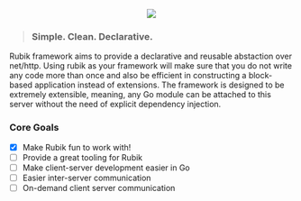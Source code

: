 <p align="center">
    <img src="https://avatars3.githubusercontent.com/u/61872650?s=200&v=4">
</p>

> ### Simple. Clean. Declarative.

Rubik framework aims to provide a declarative and reusable abstaction over net/http. Using rubik
as your framework will make sure that you do not write any code more than once and also be
efficient in constructing a block-based application instead of extensions. The framework is
designed to be extremely extensible, meaning, any Go module can be attached to this server
without the need of explicit dependency injection.

### Core Goals

- [x] Make Rubik fun to work with!
- [ ] Provide a great tooling for Rubik
- [ ] Make client-server development easier in Go
- [ ] Easier inter-server communication
- [ ] On-demand client server communication
